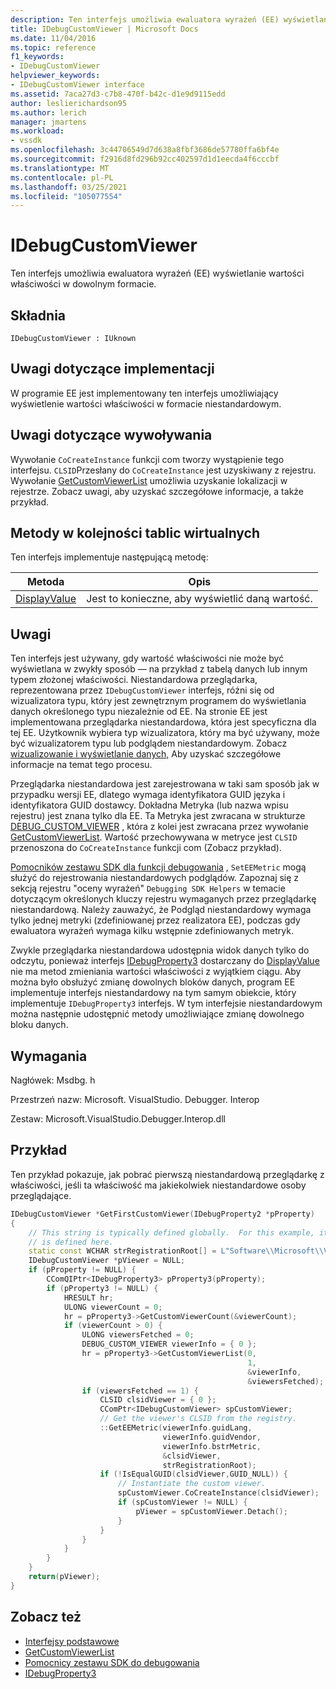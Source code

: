 ```yaml
---
description: Ten interfejs umożliwia ewaluatora wyrażeń (EE) wyświetlanie wartości właściwości w dowolnym formacie.
title: IDebugCustomViewer | Microsoft Docs
ms.date: 11/04/2016
ms.topic: reference
f1_keywords:
- IDebugCustomViewer
helpviewer_keywords:
- IDebugCustomViewer interface
ms.assetid: 7aca27d3-c7b8-470f-b42c-d1e9d9115edd
author: leslierichardson95
ms.author: lerich
manager: jmartens
ms.workload:
- vssdk
ms.openlocfilehash: 3c44706549d7d638a8fbf3686de57780ffa6bf4e
ms.sourcegitcommit: f2916d8fd296b92cc402597d1d1eecda4f6cccbf
ms.translationtype: MT
ms.contentlocale: pl-PL
ms.lasthandoff: 03/25/2021
ms.locfileid: "105077554"
---
```

# <a name="idebugcustomviewer"></a>IDebugCustomViewer
Ten interfejs umożliwia ewaluatora wyrażeń (EE) wyświetlanie wartości właściwości w dowolnym formacie.

## <a name="syntax"></a>Składnia

```
IDebugCustomViewer : IUknown
```

## <a name="notes-for-implementers"></a>Uwagi dotyczące implementacji
W programie EE jest implementowany ten interfejs umożliwiający wyświetlenie wartości właściwości w formacie niestandardowym.

## <a name="notes-for-callers"></a>Uwagi dotyczące wywoływania
Wywołanie `CoCreateInstance` funkcji com tworzy wystąpienie tego interfejsu. `CLSID`Przesłany do `CoCreateInstance` jest uzyskiwany z rejestru. Wywołanie [GetCustomViewerList](../../../extensibility/debugger/reference/idebugproperty3-getcustomviewerlist.md) umożliwia uzyskanie lokalizacji w rejestrze. Zobacz uwagi, aby uzyskać szczegółowe informacje, a także przykład.

## <a name="methods-in-vtable-order"></a>Metody w kolejności tablic wirtualnych
Ten interfejs implementuje następującą metodę:

|Metoda|Opis|
|------------|-----------------|
|[DisplayValue](../../../extensibility/debugger/reference/idebugcustomviewer-displayvalue.md)|Jest to konieczne, aby wyświetlić daną wartość.|

## <a name="remarks"></a>Uwagi
Ten interfejs jest używany, gdy wartość właściwości nie może być wyświetlana w zwykły sposób — na przykład z tabelą danych lub innym typem złożonej właściwości. Niestandardowa przeglądarka, reprezentowana przez `IDebugCustomViewer` interfejs, różni się od wizualizatora typu, który jest zewnętrznym programem do wyświetlania danych określonego typu niezależnie od EE. Na stronie EE jest implementowana przeglądarka niestandardowa, która jest specyficzna dla tej EE. Użytkownik wybiera typ wizualizatora, który ma być używany, może być wizualizatorem typu lub podglądem niestandardowym. Zobacz [wizualizowanie i wyświetlanie danych,](../../../extensibility/debugger/visualizing-and-viewing-data.md) Aby uzyskać szczegółowe informacje na temat tego procesu.

Przeglądarka niestandardowa jest zarejestrowana w taki sam sposób jak w przypadku wersji EE, dlatego wymaga identyfikatora GUID języka i identyfikatora GUID dostawcy. Dokładna Metryka (lub nazwa wpisu rejestru) jest znana tylko dla EE. Ta Metryka jest zwracana w strukturze [DEBUG_CUSTOM_VIEWER](../../../extensibility/debugger/reference/debug-custom-viewer.md) , która z kolei jest zwracana przez wywołanie [GetCustomViewerList](../../../extensibility/debugger/reference/idebugproperty3-getcustomviewerlist.md). Wartość przechowywana w metryce jest `CLSID` przenoszona do `CoCreateInstance` funkcji com (Zobacz przykład).

[Pomocników zestawu SDK dla funkcji debugowania](../../../extensibility/debugger/reference/sdk-helpers-for-debugging.md) , `SetEEMetric` mogą służyć do rejestrowania niestandardowych podglądów. Zapoznaj się z sekcją rejestru "oceny wyrażeń" `Debugging SDK Helpers` w temacie dotyczącym określonych kluczy rejestru wymaganych przez przeglądarkę niestandardową. Należy zauważyć, że Podgląd niestandardowy wymaga tylko jednej metryki (zdefiniowanej przez realizatora EE), podczas gdy ewaluatora wyrażeń wymaga kilku wstępnie zdefiniowanych metryk.

Zwykle przeglądarka niestandardowa udostępnia widok danych tylko do odczytu, ponieważ interfejs [IDebugProperty3](../../../extensibility/debugger/reference/idebugproperty3.md) dostarczany do [DisplayValue](../../../extensibility/debugger/reference/idebugcustomviewer-displayvalue.md) nie ma metod zmieniania wartości właściwości z wyjątkiem ciągu. Aby można było obsłużyć zmianę dowolnych bloków danych, program EE implementuje interfejs niestandardowy na tym samym obiekcie, który implementuje `IDebugProperty3` interfejs. W tym interfejsie niestandardowym można następnie udostępnić metody umożliwiające zmianę dowolnego bloku danych.

## <a name="requirements"></a>Wymagania
Nagłówek: Msdbg. h

Przestrzeń nazw: Microsoft. VisualStudio. Debugger. Interop

Zestaw: Microsoft.VisualStudio.Debugger.Interop.dll

## <a name="example"></a>Przykład
Ten przykład pokazuje, jak pobrać pierwszą niestandardową przeglądarkę z właściwości, jeśli ta właściwość ma jakiekolwiek niestandardowe osoby przeglądające.

```cpp
IDebugCustomViewer *GetFirstCustomViewer(IDebugProperty2 *pProperty)
{
    // This string is typically defined globally.  For this example, it
    // is defined here.
    static const WCHAR strRegistrationRoot[] = L"Software\\Microsoft\\VisualStudio\\8.0Exp";
    IDebugCustomViewer *pViewer = NULL;
    if (pProperty != NULL) {
        CComQIPtr<IDebugProperty3> pProperty3(pProperty);
        if (pProperty3 != NULL) {
            HRESULT hr;
            ULONG viewerCount = 0;
            hr = pProperty3->GetCustomViewerCount(&viewerCount);
            if (viewerCount > 0) {
                ULONG viewersFetched = 0;
                DEBUG_CUSTOM_VIEWER viewerInfo = { 0 };
                hr = pProperty3->GetCustomViewerList(0,
                                                     1,
                                                     &viewerInfo,
                                                     &viewersFetched);
                if (viewersFetched == 1) {
                    CLSID clsidViewer = { 0 };
                    CComPtr<IDebugCustomViewer> spCustomViewer;
                    // Get the viewer's CLSID from the registry.
                    ::GetEEMetric(viewerInfo.guidLang,
                                  viewerInfo.guidVendor,
                                  viewerInfo.bstrMetric,
                                  &clsidViewer,
                                  strRegistrationRoot);
                    if (!IsEqualGUID(clsidViewer,GUID_NULL)) {
                        // Instantiate the custom viewer.
                        spCustomViewer.CoCreateInstance(clsidViewer);
                        if (spCustomViewer != NULL) {
                            pViewer = spCustomViewer.Detach();
                        }
                    }
                }
            }
        }
    }
    return(pViewer);
}
```

## <a name="see-also"></a>Zobacz też
- [Interfejsy podstawowe](../../../extensibility/debugger/reference/core-interfaces.md)
- [GetCustomViewerList](../../../extensibility/debugger/reference/idebugproperty3-getcustomviewerlist.md)
- [Pomocnicy zestawu SDK do debugowania](../../../extensibility/debugger/reference/sdk-helpers-for-debugging.md)
- [IDebugProperty3](../../../extensibility/debugger/reference/idebugproperty3.md)
